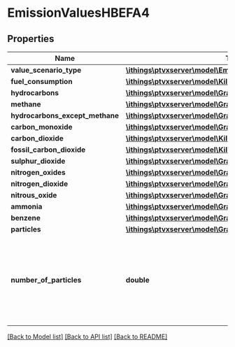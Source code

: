 # EmissionValuesHBEFA4

## Properties
Name | Type | Description | Notes
------------ | ------------- | ------------- | -------------
**value_scenario_type** | [**\ithings\ptvxserver\model\EmissionValueScenarioTypeHBEFA4**](EmissionValueScenarioTypeHBEFA4.md) |  | 
**fuel_consumption** | [**\ithings\ptvxserver\model\Kilograms**](Kilograms.md) |  | 
**hydrocarbons** | [**\ithings\ptvxserver\model\Grams**](Grams.md) |  | 
**methane** | [**\ithings\ptvxserver\model\Grams**](Grams.md) |  | 
**hydrocarbons_except_methane** | [**\ithings\ptvxserver\model\Grams**](Grams.md) |  | 
**carbon_monoxide** | [**\ithings\ptvxserver\model\Grams**](Grams.md) |  | 
**carbon_dioxide** | [**\ithings\ptvxserver\model\Kilograms**](Kilograms.md) |  | 
**fossil_carbon_dioxide** | [**\ithings\ptvxserver\model\Kilograms**](Kilograms.md) |  | 
**sulphur_dioxide** | [**\ithings\ptvxserver\model\Grams**](Grams.md) |  | 
**nitrogen_oxides** | [**\ithings\ptvxserver\model\Grams**](Grams.md) |  | 
**nitrogen_dioxide** | [**\ithings\ptvxserver\model\Grams**](Grams.md) |  | 
**nitrous_oxide** | [**\ithings\ptvxserver\model\Grams**](Grams.md) |  | 
**ammonia** | [**\ithings\ptvxserver\model\Grams**](Grams.md) |  | 
**benzene** | [**\ithings\ptvxserver\model\Grams**](Grams.md) |  | 
**particles** | [**\ithings\ptvxserver\model\Grams**](Grams.md) |  | 
**number_of_particles** | **double** | The number of particles (expressed as double bacause it could be greater than max int). | 

[[Back to Model list]](../../README.md#documentation-for-models) [[Back to API list]](../../README.md#documentation-for-api-endpoints) [[Back to README]](../../README.md)

